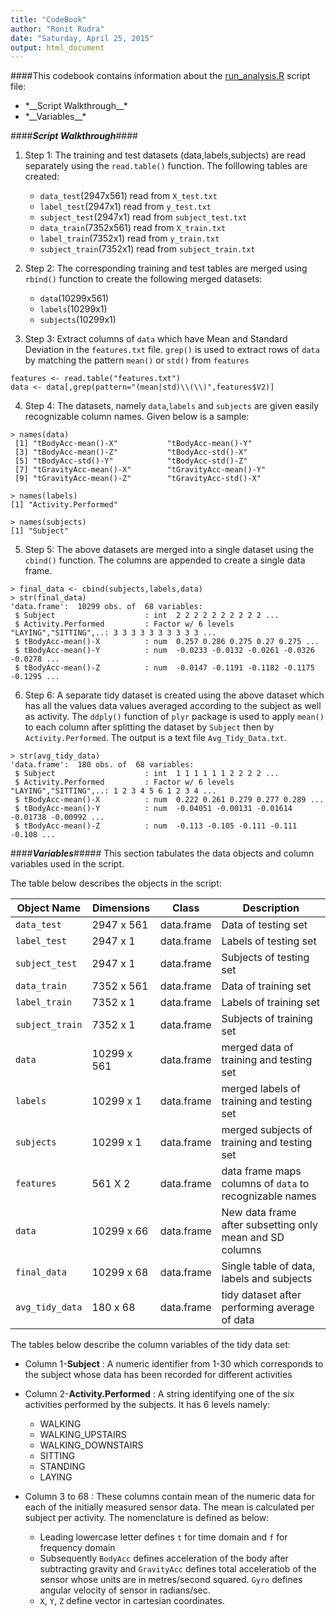 ```yaml
---
title: "CodeBook"
author: "Ronit Rudra"
date: "Saturday, April 25, 2015"
output: html_document
---
```


####This codebook contains information about the [run_analysis.R]() script file:
<ul>
<li>*__Script Walkthrough__*</li>
<li>*__Variables__*</li>
</ul>

####__*Script Walkthrough*__####
1. Step 1: The training and test datasets (data,labels,subjects) are read separately
using the `read.table()` function. The folllowing tables are created:
    + `data_test`(2947x561) read from `X_test.txt`
    + `label_test`(2947x1) read from `y_test.txt`
    + `subject_test`(2947x1) read from `subject_test.txt`
    + `data_train`(7352x561) read from `X_train.txt`
    + `label_train`(7352x1) read from `y_train.txt`
    + `subject_train`(7352x1) read from `subject_train.txt`

2. Step 2: The corresponding training and test tables are merged using `rbind()` function to create the following merged datasets:
    + `data`(10299x561)
    + `labels`(10299x1)
    + `subjects`(10299x1)
    
3. Step 3: Extract columns of `data` which have Mean and Standard Deviation in the `features.txt` file. `grep()` is used to extract rows of `data` by matching the pattern `mean()` or `std()` from `features`

```{r}
features <- read.table("features.txt")
data <- data[,grep(pattern="(mean|std)\\(\\)",features$V2)]
```

4. Step 4: The datasets, namely `data`,`labels` and `subjects` are given easily recognizable column names. Given below is a sample:

```{r}
> names(data)
 [1] "tBodyAcc-mean()-X"           "tBodyAcc-mean()-Y"          
 [3] "tBodyAcc-mean()-Z"           "tBodyAcc-std()-X"           
 [5] "tBodyAcc-std()-Y"            "tBodyAcc-std()-Z"           
 [7] "tGravityAcc-mean()-X"        "tGravityAcc-mean()-Y"       
 [9] "tGravityAcc-mean()-Z"        "tGravityAcc-std()-X"
```
```{r} 
> names(labels)
[1] "Activity.Performed"
```
```{r}
> names(subjects)
[1] "Subject"
```

5. Step 5: The above datasets are merged into a single dataset using the `cbind()` function. The columns are appended to create a single data frame.

```{r}
> final_data <- cbind(subjects,labels,data)
> str(final_data)
'data.frame':  10299 obs. of  68 variables:
 $ Subject                    : int  2 2 2 2 2 2 2 2 2 2 ...
 $ Activity.Performed         : Factor w/ 6 levels "LAYING","SITTING",..: 3 3 3 3 3 3 3 3 3 3 ...
 $ tBodyAcc-mean()-X          : num  0.257 0.286 0.275 0.27 0.275 ...
 $ tBodyAcc-mean()-Y          : num  -0.0233 -0.0132 -0.0261 -0.0326 -0.0278 ...
 $ tBodyAcc-mean()-Z          : num  -0.0147 -0.1191 -0.1182 -0.1175 -0.1295 ...
```

6. Step 6: A separate tidy dataset is created using the above dataset which has all the values data values averaged according to the subject as well as activity. The `ddply()` function of `plyr` package is used to apply `mean()` to each column after splitting the dataset by `Subject` then by `Activity.Performed`.
The output is a text file `Avg_Tidy_Data.txt`.

```{r}
> str(avg_tidy_data)
'data.frame':  180 obs. of  68 variables:
 $ Subject                    : int  1 1 1 1 1 1 2 2 2 2 ...
 $ Activity.Performed         : Factor w/ 6 levels "LAYING","SITTING",..: 1 2 3 4 5 6 1 2 3 4 ...
 $ tBodyAcc-mean()-X          : num  0.222 0.261 0.279 0.277 0.289 ...
 $ tBodyAcc-mean()-Y          : num  -0.04051 -0.00131 -0.01614 -0.01738 -0.00992 ...
 $ tBodyAcc-mean()-Z          : num  -0.113 -0.105 -0.111 -0.111 -0.108 ...
```

####__*Variables*__#####
This section tabulates the data objects and column variables used in the script.

The table below describes the objects in the script:

Object Name | Dimensions | Class | Description
------------- | ---------- | ----- | -----------
`data_test` | 2947 x 561 | data.frame | Data of testing set
`label_test` | 2947 x 1 | data.frame | Labels of testing set
`subject_test` | 2947 x 1 | data.frame | Subjects of testing set
`data_train` | 7352 x 561 | data.frame | Data of training set
`label_train` | 7352 x 1 | data.frame | Labels of training set
`subject_train` | 7352 x 1 | data.frame | Subjects of training set
`data` | 10299 x 561 | data.frame | merged data of training and testing set
`labels` | 10299 x 1 | data.frame | merged labels of training and testing set
`subjects` | 10299 x 1 | data.frame | merged subjects of training and testing set
`features` | 561 X 2 | data.frame | data frame maps columns of `data` to recognizable names
`data` | 10299 x 66 | data.frame | New data frame after subsetting only mean and SD columns
`final_data` | 10299 x 68 | data.frame | Single table of data, labels and subjects
`avg_tidy_data` | 180 x 68 | data.frame | tidy dataset after performing average of data

The tables below describe the column variables of the tidy data set:

  * Column 1-__Subject__ : A numeric identifier from 1-30 which corresponds to the subject whose data has been recorded for different activities
  * Column 2-__Activity.Performed__ : A string identifying one of the six activities performed by the subjects. It has 6 levels namely:
    + WALKING
    + WALKING_UPSTAIRS
    + WALKING_DOWNSTAIRS
    + SITTING
    + STANDING
    + LAYING
  
  * Column 3 to 68 : These columns contain mean of the numeric data for each of the initially measured sensor data. The mean is calculated per subject per activity. The nomenclature is defined as below:
    + Leading lowercase letter defines `t` for time domain and `f` for frequency domain
    + Subsequently `BodyAcc` defines acceleration of the body after subtracting gravity and `GravityAcc` defines total acceleratiob of the sensor whose units are in metres/second squared. `Gyro` defines angular velocity of sensor in radians/sec.
    + `X`, `Y`, `Z` define vector in cartesian coordinates.

  
